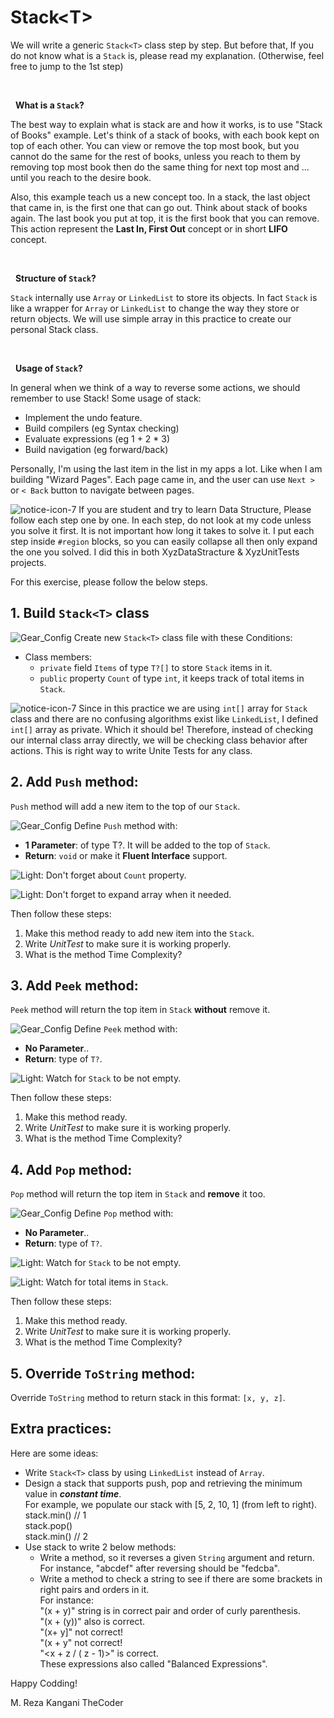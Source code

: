# Stack\<T\>
We will write a generic `Stack<T>` class step by step. But before that, If you do not know what is a `Stack` is, please read my explanation. (Otherwise, feel free to jump to the 1st step) 

&nbsp;

&nbsp;
**What is a `Stack`?**

The best way to explain what is stack are and how it works, is to use "Stack of Books" example.  Let's think of a stack of books, with each book kept on top of each other. You can view or remove the top most book, but you cannot do the same for the rest of books, unless you reach to them by removing top most book then do the same thing for next top most and ... until you reach to the desire book. 

Also, this example teach us a new concept too. In a stack, the last object that came in, is the first one that can go out. Think about stack of books again. The last book you put at top, it is the first book that you can remove. This action represent the **Last In, First Out** concept or in short **LIFO** concept.

&nbsp;

&nbsp;
**Structure of `Stack`?**

`Stack` internally use `Array` or `LinkedList` to store its objects. In fact `Stack` is like a wrapper for `Array` or `LinkedList` to change the way they store or return objects. 
We will use simple array in this practice to create our personal Stack class.

&nbsp;

&nbsp;
**Usage of `Stack`?**

In general when we think of a way to reverse some actions, we should remember to use Stack! Some usage of stack:
- Implement the undo feature.
- Build compilers (eg Syntax checking)
- Evaluate expressions (eg 1 + 2 * 3)
- Build navigation (eg forward/back)

Personally, I'm using the last item in the list in my apps a lot. Like when I am building "Wizard Pages". Each page came in, and the user can use `Next >` or `< Back` button to navigate between pages.


![notice-icon-7](https://user-images.githubusercontent.com/25789969/135717888-486318b4-7b6b-41ee-af24-bbeb181bb032.png) If you are student and try to learn Data Structure, Please follow each step one by one. In each step, do not look at my code unless you solve it first. It is not important how long it takes to solve it. I put each step inside `#region` blocks, so you can easily collapse all then only expand the one you solved. I did this in both XyzDataStracture & XyzUnitTests projects.

For this exercise, please follow the below steps. 

## 1. Build `Stack<T>` class
![Gear_Config](https://user-images.githubusercontent.com/25789969/136387498-f7f72a2b-7516-4c1a-a6bf-f9985d331300.png) Create new `Stack<T>` class file with these Conditions:
- Class members:
  - `private` field `Items` of type `T?[]` to store `Stack` items in it.
  - `public` property `Count` of type `int`, it keeps track of total items in `Stack`.

![notice-icon-7](https://user-images.githubusercontent.com/25789969/135717888-486318b4-7b6b-41ee-af24-bbeb181bb032.png) Since in this practice we are using `int[]` array for `Stack` class and there are no confusing algorithms exist like `LinkedList`, I defined `int[]` array as private. Which it should be! Therefore, instead of checking our internal class array directly, we will be checking class behavior after actions. This is right way to write Unite Tests for any class.

## 2. Add `Push` method:
`Push` method will add a new item to the top of our `Stack`.
 
![Gear_Config](https://user-images.githubusercontent.com/25789969/136387498-f7f72a2b-7516-4c1a-a6bf-f9985d331300.png) 
Define `Push` method with:
   - **1 Parameter**: of type T?. It will be added to the top of `Stack`.
   - **Return**: `void` or make it **Fluent Interface** support.

![Light](https://user-images.githubusercontent.com/25789969/136387819-e8790a55-7543-421f-bc1d-dae492b2b0ec.png): Don't forget about `Count` property.

![Light](https://user-images.githubusercontent.com/25789969/136387819-e8790a55-7543-421f-bc1d-dae492b2b0ec.png): Don't forget to expand array when it needed.

Then follow these steps:
   1. Make this method ready to add new item into the `Stack`.
   2. Write *UnitTest* to make sure it is working properly.
   3. What is the method Time Complexity?


## 3. Add `Peek` method:
`Peek` method will return the top item in `Stack` **without** remove it.
 
![Gear_Config](https://user-images.githubusercontent.com/25789969/136387498-f7f72a2b-7516-4c1a-a6bf-f9985d331300.png) 
Define `Peek` method with:
   - **No Parameter**..
   - **Return**: type of `T?`.

![Light](https://user-images.githubusercontent.com/25789969/136387819-e8790a55-7543-421f-bc1d-dae492b2b0ec.png): Watch for `Stack` to be not empty.

Then follow these steps:
   1. Make this method ready.
   2. Write *UnitTest* to make sure it is working properly.
   3. What is the method Time Complexity? 


## 4. Add `Pop` method:
`Pop` method will return the top item in `Stack` and **remove** it too.
 
![Gear_Config](https://user-images.githubusercontent.com/25789969/136387498-f7f72a2b-7516-4c1a-a6bf-f9985d331300.png) 
Define `Pop` method with:
   - **No Parameter**..
   - **Return**: type of `T?`.

![Light](https://user-images.githubusercontent.com/25789969/136387819-e8790a55-7543-421f-bc1d-dae492b2b0ec.png): Watch for `Stack` to be not empty.

![Light](https://user-images.githubusercontent.com/25789969/136387819-e8790a55-7543-421f-bc1d-dae492b2b0ec.png): Watch for total items in `Stack`.

Then follow these steps:
   1. Make this method ready.
   2. Write *UnitTest* to make sure it is working properly.
   3. What is the method Time Complexity? 

## 5. Override `ToString` method:
Override `ToString` method to return stack in this format: `[x, y, z]`.


## Extra practices:

Here are some ideas:

- Write `Stack<T>` class by using `LinkedList` instead of `Array`.
- Design a stack that supports push, pop and retrieving the minimum value in ***constant time***.   
For example, we populate our stack with [5, 2, 10, 1] (from left to right).  
stack.min() // 1  
stack.pop()   
stack.min() // 2  
- Use stack to write 2 below methods:
  - Write a method, so it reverses a given `String` argument and return.  
For instance, "abcdef" after reversing should be "fedcba".
  - Write a method to check a string to see if there are some brackets in right pairs and orders in it.  
For instance:  
"(x + y)" string is in correct pair and order of curly parenthesis.  
"(x + (y))" also is correct.  
"(x+ y]" not correct!  
"(x + y" not correct!  
"<x + z / ( z - 1)>" is correct.  
These expressions also called "Balanced Expressions".

Happy Codding!

M. Reza Kangani TheCoder
